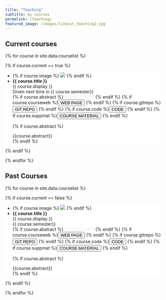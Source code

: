```yaml
---
title: "Teaching"
subtitle: my courses
permalink: /teaching/
featured_image: /images/linocut_teaching2.jpg
---
```


## Current courses

{% for course in site.data.courselist %}

{% if course.current == true %}


  <div class="well-paper publication-entry" style = "background-color: #ffffff">
  <ul class="flex-container">
  <li class="flex-item1">
    {% if course.image %}
     <img src="{{ site.url }}{{ site.baseurl }}/images/courses/{{ course.image }}" class="img-responsive"/>
    {% endif %}
  </li>
  <li class="flex-item2">
    <strong> {{ course.title }}</strong><br/>
    {{ course.display }}<br/>
    Given next time in {{ course.semester}}<br/>
    {% if course.abstract %} <a data-bs-toggle="collapse" href="#{{course.url}}"  class="btn-abstract" style="text-decoration:none; color:#ebebeb; hover:#ebebeb;" role="button" aria-expanded="false" aria-controls="{{course.url}}">COURSE INFO</a> {% endif %}
    {% if course.courseweb %}<a href="{{ course.courseweb }}" target="_blank"><button class="btn-doi">WEB PAGE</button></a> {% endif %}
    {% if course.gitrepo %}<a href="{{ course.gitrepo }}" target="_blank"><button class="btn-arxiv">GIT REPO</button></a> {% endif %}
    {% if course.code %}<a href="{{ course.code }}" target="_blank"><button class="btn-code">CODE</button></a> {% endif %}
    {% if course.suppmat %}<a href="{{ course.suppmat }}" target="_blank"><button class="btn-code">COURSE MATERIAL</button></a> {% endif %}


  {% if course.abstract %}
  <div class="collapse" id="{{course.url}}"><div class="well-abstract">
   {{course.abstract}}
  </div></div>
  {% endif %}

  </li>
  </ul>
  </div>

  {% endif %}
  
{% endfor %}

## Past Courses

{% for course in site.data.courselist %}

{% if course.current == false %}


  <div class="well-paper publication-entry" style = "background-color: #ffffff">
  <ul class="flex-container">
  <li class="flex-item1">
    {% if course.image %}
     <img src="{{ site.url }}{{ site.baseurl }}/images/courses/{{ course.image }}" class="img-responsive"/>
    {% endif %}
  </li>
  <li class="flex-item2">
    <strong> {{ course.title }}</strong><br/>
    {{ course.display }}<br/>
    {{ course.semester}}<br/>
    {% if course.abstract %} <a data-bs-toggle="collapse" href="#{{course.url}}"  class="btn-abstract" style="text-decoration:none; color:#ebebeb; hover:#ebebeb;" role="button" aria-expanded="false" aria-controls="{{course.url}}">COURSE INFO</a> {% endif %}
    {% if course.courseweb %}<a href="{{ course.courseweb }}" target="_blank"><button class="btn-doi">WEB PAGE</button></a> {% endif %}
    {% if course.gitrepo %}<a href="{{ course.gitrepo }}" target="_blank"><button class="btn-arxiv">GIT REPO</button></a> {% endif %}
    {% if course.code %}<a href="{{ course.code }}" target="_blank"><button class="btn-code">CODE</button></a> {% endif %}
    {% if course.suppmat %}<a href="{{ course.suppmat }}" target="_blank"><button class="btn-code">COURSE MATERIAL</button></a> {% endif %}


  {% if course.abstract %}
  <div class="collapse" id="{{course.url}}"><div class="well-abstract">
   {{course.abstract}}
  </div></div>
  {% endif %}

  </li>
  </ul>
  </div>

  {% endif %}
  
{% endfor %}